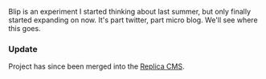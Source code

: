 Blip is an experiment I started thinking about last summer, but only finally started expanding on now. It's part twitter, part micro blog. We'll see where this goes.

### Update
Project has since been merged into the [Replica CMS](https://github.com/underlost/replica).
